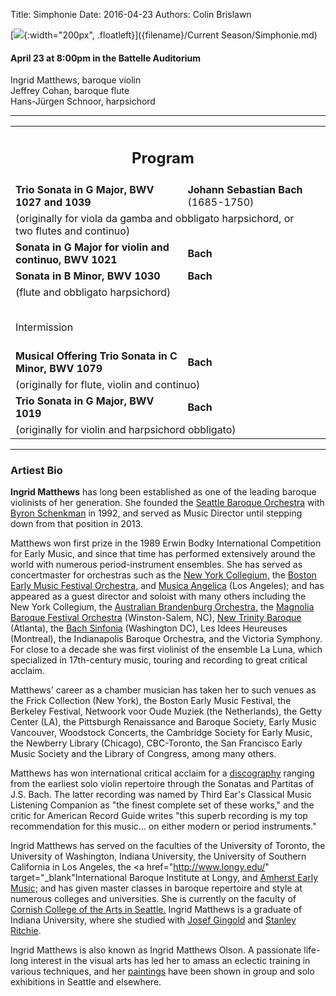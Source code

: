 Title: Simphonie
Date: 2016-04-23
Authors: Colin Brislawn

[![ ]({filename}/images/Simphonie200.png){:width="200px", .floatleft}]({filename}/Current Season/Simphonie.md)

#### April 23 at 8:00pm in the Battelle Auditorium

Ingrid Matthews, baroque violin <br>
Jeffrey Cohan, baroque flute <br>
Hans-Jürgen Schnoor, harpsichord

---

<table width="800" align="center">
<tr>
<td align="center" colspan="2"><h2>Program</h2></td><td></td>
</tr>
<tr>
  <td><b>Trio Sonata in G Major, BWV 1027 and 1039</b></td>
  <td class="right"><b>Johann Sebastian Bach</b> (1685-1750)</td><td></td>
</tr>
<tr>
	<td colspan="2" class="smallindent">(originally for viola da gamba and obbligato harpsichord, or two flutes and continuo)</td>
</tr>
<tr>
  <td> <b>Sonata in G Major for violin and continuo, BWV 1021</b></td>
  <td class="right"><b>Bach</b></td>
</tr>
<tr>
  <td><b>Sonata in B Minor, BWV 1030</b></td>
  <td class="right"><b>Bach</b></td>
</tr>
<tr>
	<td colspan="2" class="smallindent">(flute and obbligato harpsichord)</td>
</tr>
<tr><td style="height:10px"></td><td style="height:10px"></td></tr>
<tr>
 <td colspan="2" class="center">
	<br>
	<div class="smallheading">Intermission
	</div><br></td>
<tr>
  <td><b>Musical Offering Trio Sonata in C Minor, BWV 1079</b></td>
  <td class="right"><b>Bach</b></td>
</tr>
<tr>
	<td colspan="2" class="smallindent">(originally for flute, violin and continuo)</td>
</tr>
<tr>
  <td><b>Trio Sonata in G Major, BWV 1019 </b></td>
  <td class="right"><b>Bach</b></td>
</tr>
<tr>
	<td colspan="2" class="smallindent">(originally for violin and harpsichord obbligato)</td>
</tr>
</table>


---

### Artiest Bio

<b>Ingrid Matthews</b> has long been established as one of the leading baroque violinists of her generation. She founded the <a href="http://www.seattlebaroque.org/" target="_blank">Seattle Baroque Orchestra</a> with <a href="http://www.byronschenkman.com/" target="_blank">Byron Schenkman</a> in 1992, and served as Music Director until stepping down from that position in 2013.

Matthews won first prize in the 1989 Erwin Bodky International Competition for Early Music, and since that time has performed extensively around the world with numerous period-instrument ensembles. She has served as concertmaster for orchestras such as the <a href="http://www.nycollegium.org/" target="_blank">New York Collegium,</a> the <a href="http://www.bemf.org/" target="_blank">Boston Early Music Festival Orchestra,</a> and <a href="http://www.musicaangelica.org/" target="_blank">Musica Angelica</a> (Los Angeles); and has appeared as a guest director and soloist with many others including the New York Collegium, the <a href="http://www.brandenburg.com.au/" target="_blank">Australian Brandenburg Orchestra,</a> the <a href="http://www.magnoliabaroque.com/" target="_blank">Magnolia Baroque Festival Orchestra</a> (Winston-Salem, NC), <a href="http://www.newtrinitybaroque.org/" target="_blank">New Trinity Baroque</a> (Atlanta), the <a href="http://www.bachsinfonia.org/" target="_blank">Bach Sinfonia</a> (Washington DC), Les Idees Heureuses (Montreal), the Indianapolis Baroque Orchestra, and the Victoria Symphony. For close to a decade she was first violinist of the ensemble La Luna, which specialized in 17th-century music, touring and recording to great critical acclaim.

Matthews' career as a chamber musician has taken her to such venues as the Frick Collection (New York), the Boston Early Music Festival, the Berkeley Festival, Netwoork voor Oude Muziek (the Netherlands), the Getty Center (LA), the Pittsburgh Renaissance and Baroque Society, Early Music Vancouver, Woodstock Concerts, the Cambridge Society for Early Music, the Newberry Library (Chicago), CBC-Toronto, the San Francisco Early Music Society and the Library of Congress, among many others.

Matthews has won international critical acclaim for a <a href="http://www.ingridmatthews.com/music/discography.html" target="_blank">discography</a> ranging from the earliest solo violin repertoire through the Sonatas and Partitas of J.S. Bach. The latter recording was named by Third Ear's Classical Music Listening Companion as "the finest complete set of these works," and the critic for American Record Guide writes "this superb recording is my top recommendation for this music… on either modern or period instruments."

Ingrid Matthews has served on the faculties of the University of Toronto, the University of Washington, Indiana University, the University of Southern California in Los Angeles, the <a href="http://www.longy.edu/" target="_blank"International Baroque Institute at Longy,</a> and <a href="http://www.amherstearlymusic.org/" target="_blank">Amherst Early Music;</a> and has given master classes in baroque repertoire and style at numerous colleges and universities.  She is currently on the faculty of <a href="http://www.cornish.edu/" target="_blank">Cornish College of the Arts in Seattle.</a>  Ingrid Matthews is a graduate of Indiana University, where she studied with <a href="http://en.wikipedia.org/wiki/Josef_Gingold" target="_blank">Josef Gingold</a> and <a href="http://info.music.indiana.edu/sb/page/normal/898.html" target="_blank">Stanley Ritchie</a>.

Ingrid Matthews is also known as Ingrid Matthews Olson. A passionate life-long interest in the visual arts has led her to amass an eclectic training in various techniques, and her <a href="F:\CamerataMusica2015-2016\Workups\Simphonie\Macintosh HD:\Users\general\Desktop\art\index.html" target="_blank">paintings</a> have been shown in group and solo exhibitions in Seattle and elsewhere.

